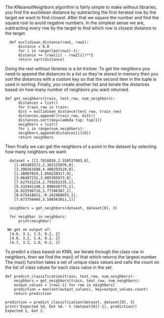 The KNearestNeighbors algorithm is fairly simple to make without libraries, you find the euclidiean distance by subtracting the first iterated 
row by the target we want to find closest. After that we square the number and find the square root to avoid negative numbers.
In the simplest sense we are, subtracting every row by the target to find which row is closest distance to the target.

	  def euclidiean_distance(row1, row2):
	      distance = 0.0
	      for i in range(len(row1)-1):
		  distance += (row1[i] - row2[i])**2
	      return sqrt(distance)
	      
     
Doing the rest without libraries is a lot trickier. To get the neighbors you need to append the distances to a list so they're
stored in memory then you sort the distances with a custom key so that the second item in the tuple is used in sorting. Finally,
you create another list and iterate the distances based on how many number of neighbors you want returned.

	def get_neighbors(train, test_row, num_neighbors):
	      distances = list()
	      for train_row in train:
		  dist = euclidiean_distance(test_row, train_row)
		  distances.append((train_row, dist))         
	      distances.sort(key=lambda tup: tup[1])
	      neighbors = list()
	      for i in range(num_neighbors):
		  neighbors.append(distances[i][0])
	      return neighbors

Then finally we can get the neighbors of a point in the dataset by selecting how many neighbors we want:
  
	  dataset = [[2.7810836,2.550537003,0],
		[1.465489372,2.362125076,0],
		[3.396561688,4.400293529,0],
		[1.38807019,1.850220317,0],
		[3.06407232,3.005305973,0],
		[7.627531214,2.759262235,1],
		[5.332441248,2.088626775,1],
		[6.922596716,1.77106367,1],
		[8.675418651,-0.242068655,1],
		[7.673756466,3.508563011,1]]

	  neighbors = get_neighbors(dataset, dataset[0], 3)

	  for neighbor in neighbors:
	      print(neighbor)

	 We get an output of:
	  [4.6, 3.1, 1.5, 0.2, 2]
	  [4.6, 3.2, 1.4, 0.2, 2]
	  [4.7, 3.2, 1.6, 0.2, 2]

To predict a class based on KNN, we iterate through the class row in neighbors, then we find the max() of that which returns
the largest number. The max() function takes a set of unique class values and calls the count on the list of class values for each class value in the set.

	def predict_classification(train, test_row, num_neighbors):
	    neighbors = get_neighbors(train, test_row, num_neighbors)
	    output_values = [row[-1] for row in neighbors]
	    prediction = max(set(output_values), key=output_values.count)
	    return prediction

	prediction = predict_classification(dataset, dataset[0], 3)
	print('Expected %d, Got %d.' % (dataset[0][-1], prediction))
	Expected 2, Got 2.

